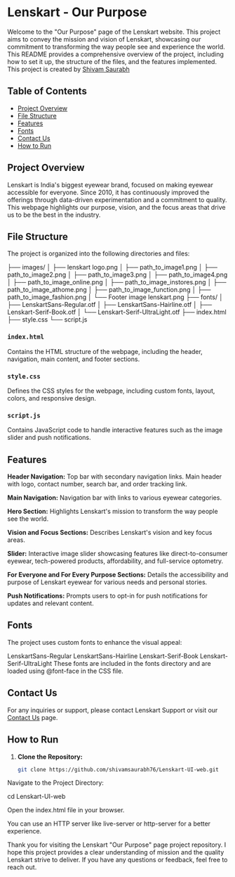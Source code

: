 # Lenskart - Our Purpose

Welcome to the "Our Purpose" page of the Lenskart website. This project aims to convey the mission and vision of Lenskart, showcasing our commitment to transforming the way people see and experience the world. This README provides a comprehensive overview of the project, including how to set it up, the structure of the files, and the features implemented.
This project is created by [Shivam Saurabh](https://github.com/shivamsaurabh76)

## Table of Contents

- [Project Overview](#project-overview)
- [File Structure](#file-structure)
- [Features](#features)
- [Fonts](#fonts)
- [Contact Us](#contact)
- [How to Run](#how-to-run)

## Project Overview

Lenskart is India's biggest eyewear brand, focused on making eyewear accessible for everyone. Since 2010, it has continuously improved the offerings through data-driven experimentation and a commitment to quality. This webpage highlights our purpose, vision, and the focus areas that drive us to be the best in the industry.

## File Structure

The project is organized into the following directories and files:

├── images/
│ ├── lenskart logo.png
│ ├── path_to_image1.png
│ ├── path_to_image2.png
│ ├── path_to_image3.png
│ ├── path_to_image4.png
│ ├── path_to_image_online.png
│ ├── path_to_image_instores.png
│ ├── path_to_image_athome.png
│ ├── path_to_image_function.png
│ ├── path_to_image_fashion.png
│ └── Footer image lenskart.png
├── fonts/
│ ├── LenskartSans-Regular.otf
│ ├── LenskartSans-Hairline.otf
│ ├── Lenskart-Serif-Book.otf
│ └── Lenskart-Serif-UltraLight.otf
├── index.html
├── style.css
└── script.js


### `index.html`

Contains the HTML structure of the webpage, including the header, navigation, main content, and footer sections.

### `style.css`

Defines the CSS styles for the webpage, including custom fonts, layout, colors, and responsive design.

### `script.js`

Contains JavaScript code to handle interactive features such as the image slider and push notifications.

## Features

**Header Navigation:**
Top bar with secondary navigation links.
Main header with logo, contact number, search bar, and order tracking link.

**Main Navigation:**
Navigation bar with links to various eyewear categories.

**Hero Section:**
Highlights Lenskart's mission to transform the way people see the world.

**Vision and Focus Sections:**
Describes Lenskart's vision and key focus areas.

**Slider:**
Interactive image slider showcasing features like direct-to-consumer eyewear, tech-powered products, affordability, and full-service optometry.

**For Everyone and For Every Purpose Sections:**
Details the accessibility and purpose of Lenskart eyewear for various needs and personal stories.

**Push Notifications:**
Prompts users to opt-in for push notifications for updates and relevant content.

## Fonts

The project uses custom fonts to enhance the visual appeal:

LenskartSans-Regular
LenskartSans-Hairline
Lenskart-Serif-Book
Lenskart-Serif-UltraLight
These fonts are included in the fonts directory and are loaded using @font-face in the CSS file.

## Contact Us
For any inquiries or support, please contact Lenskart Support or visit our [Contact Us](#contact) page.

## How to Run

1. **Clone the Repository:**
   ```bash
   git clone https://github.com/shivamsaurabh76/Lenskart-UI-web.git
   
Navigate to the Project Directory:

cd Lenskart-UI-web

Open the index.html file in your browser.

You can use an HTTP server like live-server or http-server for a better experience.

Thank you for visiting the Lenskart "Our Purpose" page project repository. I hope this project provides a clear understanding of mission and the quality Lenskart strive to deliver. If you have any questions or feedback, feel free to reach out.
